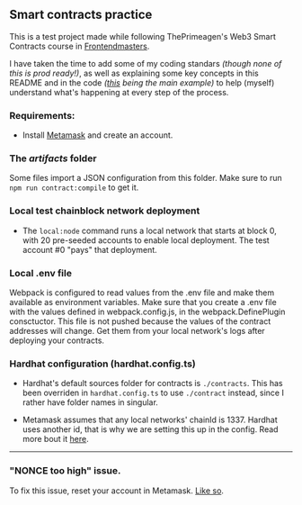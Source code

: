 ## Smart contracts practice

This is a test project made while following ThePrimeagen's Web3 Smart Contracts course in [Frontendmasters](https://frontendmasters.com/courses/web3-smart-contracts/).

I have taken the time to add some of my coding standars _(though none of this is prod ready!)_, as well as explaining some key concepts in this README and in the code _([this](https://github.com/martenhc/solidity-smart-contracts/blob/master/contract/Hero.sol) being the main example)_ to help (myself) understand what's happening at every step of the process.

### Requirements:

- Install [Metamask](https://metamask.io/) and create an account.

### The _artifacts_ folder

Some files import a JSON configuration from this folder. Make sure to run `npm run contract:compile` to get it.

### Local test chainblock network deployment

- The `local:node` command runs a local network that starts at block 0, with 20 pre-seeded accounts to enable local deployment. The test account #0 "pays" that deployment.

### Local .env file

Webpack is configured to read values from the .env file and make them available as environment variables.
Make sure that you create a .env file with the values defined in webpack.config.js, in the webpack.DefinePlugin consctuctor.
This file is not pushed because the values of the contract addresses will change. Get them from your local network's logs after deploying your contracts.

### Hardhat configuration (hardhat.config.ts)

- Hardhat's default sources folder for contracts is `./contracts`. This has been overriden in `hardhat.config.ts` to use `./contract` instead, since I rather have folder names in singular.

- Metamask assumes that any local networks' chainId is 1337. Hardhat uses another id, that is why we are setting this up in the config.
  Read more bout it [here](https://hardhat.org/hardhat-network/docs/metamask-issue).

---

### "NONCE too high" issue.

To fix this issue, reset your account in Metamask. [Like so](https://miro.medium.com/max/596/1*3mQe7MwIJFugo7E7h_F1kg.gif).
